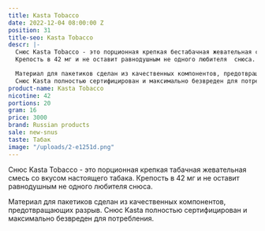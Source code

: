 ```yaml
---
title: Kasta Tobacco
date: 2022-12-04 08:00:00 Z
position: 31
title-seo: Kasta Tobacco
descr: |-
  Снюс Kasta Tobacco - это порционная крепкая бестабачная жевательная смесь со вкусом настоящего табака.
  Крепость в 42 мг и не оставит равнодушным не одного любителя  снюса.

  Материал для пакетиков сделан из качественных компонентов, предотвращающих разрыв.
  Снюс Kasta полностью сертифицирован и максимально безвреден для потребления.
product-name: Kasta Tobacco
nicotine: 42
portions: 20
gram: 16
price: 3000
brand: Russian products
sale: new-snus
taste: Табак
image: "/uploads/2-e1251d.png"
---
```


Снюс Kasta Tobacco - это порционная крепкая табачная жевательная смесь со вкусом настоящего табака.
Крепость в 42 мг и не оставит равнодушным не одного любителя  снюса.

Материал для пакетиков сделан из качественных компонентов, предотвращающих разрыв.
Снюс Kasta полностью сертифицирован и максимально безвреден для потребления.